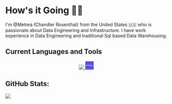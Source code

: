 <h1>
  How's it Going 👋🏻
</h1>


I'm @Metrea (Chandler Rosenthal) from the United States 🇺🇸 who is passionate about Data Engineering and Infrastructure. I have work experience in Data Engineering and traditional Sql based Data Warehousing.


## Current Languages and Tools
<p align="center">
  <a href="[https://skillicons.dev](https://scriptr.dev/cv/)">
    <img src="https://skillicons.dev/icons?i=linux,py,django,fastapi,tailwind,ansible,grafana,nginx,jenkins,java,powershell,bash,visualstudio,vscode,vim,azure,aws,redis,postgres,docker,regex,js,git,github,html,css&theme=dark" />
<img alt="Terraform" width="26px" src="https://raw.githubusercontent.com/github/explore/80688e429a7d4ef2fca1e82350fe8e3517d3494d/topics/terraform/terraform.png" />
  </a>
</p>


## GitHub Stats:
![](https://github-readme-stats.vercel.app/api/top-langs/?username=Metrea&theme=default&hide_border=false&include_all_commits=true&count_private=false&layout=compact)
